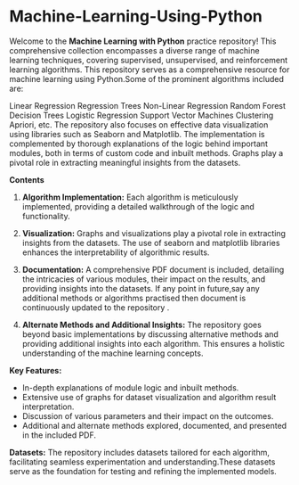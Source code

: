 # Machine-Learning-Using-Python

Welcome to the **Machine Learning with Python** practice repository! This comprehensive collection encompasses a diverse range of machine learning techniques, covering supervised, unsupervised, and reinforcement learning algorithms. This repository serves as a comprehensive resource for machine learning using Python.Some of the prominent algorithms included are:

Linear Regression
Regression Trees
Non-Linear Regression
Random Forest
Decision Trees
Logistic Regression
Support Vector Machines
Clustering
Apriori, etc.
The repository also focuses on effective data visualization using libraries such as Seaborn and Matplotlib. The implementation is complemented by thorough explanations of the logic behind important modules, both in terms of custom code and inbuilt methods. Graphs play a pivotal role in extracting meaningful insights from the datasets.


**Contents**

1) **Algorithm Implementation:**
Each algorithm is meticulously implemented, providing a detailed walkthrough of the logic and functionality.

2) **Visualization:**
Graphs and visualizations play a pivotal role in extracting insights from the datasets. The use of seaborn and matplotlib libraries enhances the interpretability of algorithmic results.

3) **Documentation:**
A comprehensive PDF document is included, detailing the intricacies of various modules, their impact on the results, and providing insights into the datasets. If any point in future,say any additional methods or algorithms practised then document is continuously updated to the repository .

4) **Alternate Methods and Additional Insights:**
The repository goes beyond basic implementations by discussing alternative methods and providing additional insights into each algorithm. This ensures a holistic understanding of the machine learning concepts.



**Key Features:**

- In-depth explanations of module logic and inbuilt methods.
- Extensive use of graphs for dataset visualization and algorithm result interpretation.
- Discussion of various parameters and their impact on the outcomes.
- Additional and alternate methods explored, documented, and presented in the included PDF.

**Datasets:**
The repository includes datasets tailored for each algorithm, facilitating seamless experimentation and understanding.These datasets serve as the foundation for testing and refining the implemented models.

